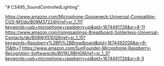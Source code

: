 "# CS495_SoundControlledLighting" 

https://www.amazon.com/Microphone-Gooseneck-Universal-Compatible-CGS-M1/dp/B08M37224H/ref=sr_1_11?keywords=usb+microphone+raspberry+pi&qid=1674491726&sr=8-11
https://www.amazon.com/risingsaplings-Breadboard-Solderless-Universal-Contacts/dp/B08WX51DQ9/ref=sr_1_15?keywords=Raspberry%2BPi%2BBreadboard&qid=1674492026&sr=8-15&th=1
https://www.amazon.com/SunFounder-Microphone-Raspberry-Recognition-Software/dp/B01KLRBHGM/ref=sr_1_3?keywords=usb+microphone+raspberry+pi&qid=1674491726&sr=8-3
